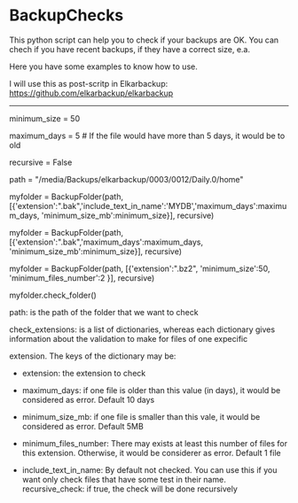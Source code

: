 BackupChecks
============

This python script can help you to check if your backups are OK. You can chech if you have recent backups, if they have a correct size, e.a.

Here you have some examples to know how to use. 

I will use this as post-scritp in Elkarbackup: https://github.com/elkarbackup/elkarbackup

---------

 minimum_size = 50 
 
 maximum_days = 5   # If the file would have more than 5 days, it would be to old

recursive = False 

path = "/media/Backups/elkarbackup/0003/0012/Daily.0/home"

myfolder = BackupFolder(path, [{'extension':".bak",'include_text_in_name':'MYDB','maximum_days':maximum_days, 'minimum_size_mb':minimum_size}], recursive)

myfolder = BackupFolder(path, [{'extension':".bak",'maximum_days':maximum_days, 'minimum_size_mb':minimum_size}], recursive)

myfolder = BackupFolder(path, [{'extension':".bz2", 'minimum_size':50, 'minimum_files_number':2 }], recursive)

myfolder.check_folder()

path: is the path of the folder that we want to check

check_extensions: is a list of dictionaries, whereas each dictionary gives information about the validation to make for files of one expecific 

extension. The keys of the dictionary may be:
    
- extension: the extension to check

- maximum_days: if one file is older than this value (in days), it would be considered as error. Default 10 days

- minimum_size_mb: if one file is smaller than this vale, it would be considered as error. Default 5MB

- minimum_files_number: There may exists at least this number of files for this extension. Otherwise, it would be considerer as error. Default 1 file

- include_text_in_name: By default not checked. You can use this if you want only check files that have some test in their name.
recursive_check: if true, the check will be done recursively

